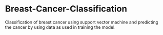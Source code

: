 # Breast-Cancer-Classification
Classification of breast cancer using support vector machine and predicting the cancer by using data as used in training the model. 
